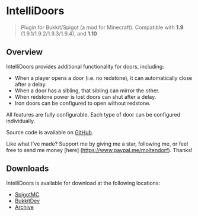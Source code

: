 IntelliDoors
============

> Plugin for Bukkit/Spigot (a mod for Minecraft).
> Compatible with **1.9** (1.9.1/1.9.2/1.9.3/1.9.4), and **1.10**

## Overview

IntelliDoors provides additional functionality for doors, including:

  - When a player opens a door (i.e. no redstone), it can automatically close after a delay.
  - When a door has a sibling, that sibling can mirror the other.
  - When redstone power is lost doors can shut after a delay.
  - Iron doors can be configured to open without redstone.

All features are fully configurable. Each type of door can be configured individually.

Source code is available on [GitHub](https://github.com/moltendorf/IntelliDoors).

Like what I've made? Support me by giving me a star, following me, or feel free to send me money [here]
(https://www.paypal.me/moltendorf). Thanks!

## Downloads

IntelliDoors is available for download at the following locations:

  - [SpigotMC](https://www.spigotmc.org/resources/intellidoors.24301/)
  - [BukkitDev](http://dev.bukkit.org/bukkit-plugins/intellidoors/)
  - [Archive](https://share.moltendorf.net/Projects/Bukkit/IntelliDoors/)
